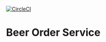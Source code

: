 [![CircleCI](https://dl.circleci.com/status-badge/img/gh/shinmendokkodo/order-service/tree/master.svg?style=svg)](https://dl.circleci.com/status-badge/redirect/gh/shinmendokkodo/order-service/tree/master)

# Beer Order Service